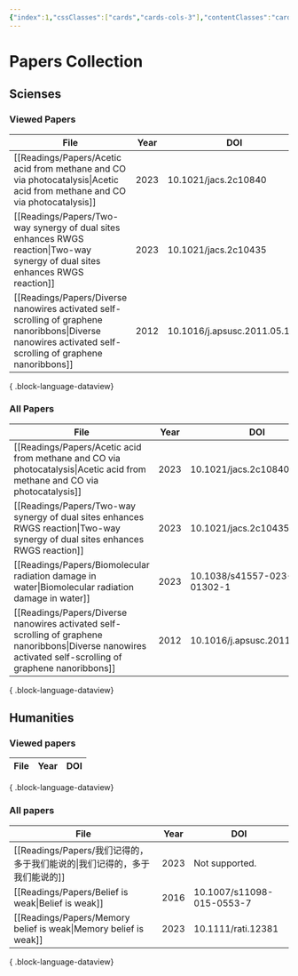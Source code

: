```yaml
---
{"index":1,"cssClasses":["cards","cards-cols-3"],"contentClasses":"cards cards-cols-3","cover":"https://cdn.jsdelivr.net/gh/blleng/images/upload/card-cover-1.png","dg-publish":true,"noteIcon":5,"date":"2023-08-25T23:56","update":"2023-09-02T01:38","permalink":"/navigation/readings-collection/","dgPassFrontmatter":true,"created":"2023-08-25T23:56","updated":"2023-09-02T01:38"}
---
```


# Papers Collection

## Scienses
### Viewed Papers
| File                                                                                                                                                          | Year | DOI                          |
| ------------------------------------------------------------------------------------------------------------------------------------------------------------- | ---- | ---------------------------- |
| [[Readings/Papers/Acetic acid from methane and CO via photocatalysis\|Acetic acid from methane and CO via photocatalysis]]                                 | 2023 | 10.1021/jacs.2c10840         |
| [[Readings/Papers/Two-way synergy of dual sites enhances RWGS reaction\|Two-way synergy of dual sites enhances RWGS reaction]]                             | 2023 | 10.1021/jacs.2c10435         |
| [[Readings/Papers/Diverse nanowires activated self-scrolling of graphene nanoribbons\|Diverse nanowires activated self-scrolling of graphene nanoribbons]] | 2012 | 10.1016/j.apsusc.2011.05.122 |

{ .block-language-dataview}

### All Papers
| File                                                                                                                                                          | Year | DOI                          |
| ------------------------------------------------------------------------------------------------------------------------------------------------------------- | ---- | ---------------------------- |
| [[Readings/Papers/Acetic acid from methane and CO via photocatalysis\|Acetic acid from methane and CO via photocatalysis]]                                 | 2023 | 10.1021/jacs.2c10840         |
| [[Readings/Papers/Two-way synergy of dual sites enhances RWGS reaction\|Two-way synergy of dual sites enhances RWGS reaction]]                             | 2023 | 10.1021/jacs.2c10435         |
| [[Readings/Papers/Biomolecular radiation damage in water\|Biomolecular radiation damage in water]]                                                         | 2023 | 10.1038/s41557-023-01302-1   |
| [[Readings/Papers/Diverse nanowires activated self-scrolling of graphene nanoribbons\|Diverse nanowires activated self-scrolling of graphene nanoribbons]] | 2012 | 10.1016/j.apsusc.2011.05.122 |

{ .block-language-dataview}

## Humanities
### Viewed papers
| File | Year | DOI |
| ---- | ---- | --- |

{ .block-language-dataview}

### All papers
| File                                                                | Year | DOI                       |
| ------------------------------------------------------------------- | ---- | ------------------------- |
| [[Readings/Papers/我们记得的，多于我们能说的\|我们记得的，多于我们能说的]]                 | 2023 | Not supported.            |
| [[Readings/Papers/Belief is weak\|Belief is weak]]               | 2016 | 10.1007/s11098-015-0553-7 |
| [[Readings/Papers/Memory belief is weak\|Memory belief is weak]] | 2023 | 10.1111/rati.12381        |

{ .block-language-dataview}